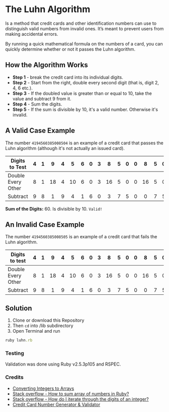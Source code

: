 # The Luhn Algorithm

Is a method that credit cards and other identification numbers can use to distinguish valid numbers from invalid ones. It’s meant to prevent users from making accidental errors.

By running a quick mathematical formula on the numbers of a card, you can quickly determine whether or not it passes the Luhn algorithm.

## How the Algorithm Works

* **Step 1** - break the credit card into its individual digits.
* **Step 2** - Start from the right, double every second digit (that is, digit 2, 4, 6 etc.).
* **Step 3** - If the doubled value is greater than or equal to 10, take the value and subtract 9 from it.
* **Step 4** - Sum the digits.
* **Step 5** - If the sum is divisible by 10, it's a valid number. Otherwise it's invalid.

## A Valid Case Example

The number `4194560385008504` is an example of a credit card that passes the Luhn algorithm (although it's not actually an issued card).

|Digits to Test|4| 1|9|4|5|6|0|3|8|5|0|0|8|5|0|4|
|-----|:-:|:-:|:-:|:-:|:-:|:-:|:-:|:-:|:-:|:-:|:-:|:-:|:-:|:-:|:-:|--:|
|Double Every Other|8|1|18|4|10|6|0|3|16|5|0|0|16|5|0|4|
|Subtract |9|8|1|9|4|1|6|0|3|7|5|0|0|7|5|0|4|

**Sum of the Digits:** 60. Is divisible by 10. `Valid!`

## An Invalid Case Example

The number `4194560385008505` is an example of a credit card that fails the Luhn algorithm.

|Digits to test |4|1|9|4|5|6|0|3|8|5|0|0|8|5|0|5|
|-----|:-:|:-:|:-:|:-:|:-:|:-:|:-:|:-:|:-:|:-:|:-:|:-:|:-:|:-:|:-:|--:|
|Double Every Other|8|1|18|4|10|6|0|3|16|5|0|0|16|5|0|5|
|Subtract|9|8|1|9|4|1|6|0|3|7|5|0|0|7|5|0|5|

## Solution

1. Clone or download this Repository
2. Then `cd` into /lib subdirectory
3. Open Terminal and run

```ruby
ruby luhn.rb
```

### Testing

Validation was done using Ruby v2.5.3p105 and RSPEC.

### Credits

* [Converting Integers to Arrays](https://www.ruby-forum.com/t/convert-integer-to-array/137353/24)
* [Stack overflow - How to sum array of numbers in Ruby?](https://stackoverflow.com/questions/1538789/how-to-sum-array-of-numbers-in-ruby)
* [Stack overflow - How do I iterate through the digits of an integer?](https://stackoverflow.com/questions/13091558/how-do-i-iterate-through-the-digits-of-an-integer)
* [Credit Card Number Generator & Validator](https://www.freeformatter.com/credit-card-number-generator-validator.html)
